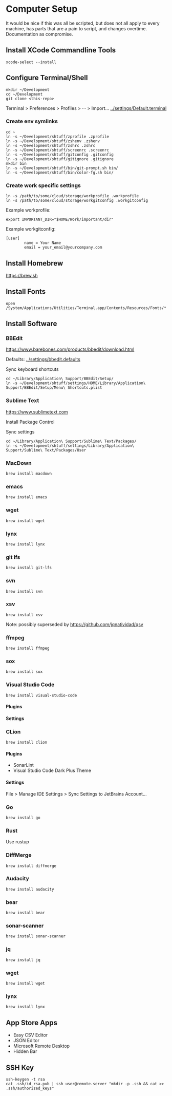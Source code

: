 # Computer Setup

It would be nice if this was all be scripted, but does not all apply to every machine, has parts that are a pain to script, and changes overtime. Documentation as compromise.

## Install XCode Commandline Tools

```
xcode-select --install
```

## Configure Terminal/Shell

```
mkdir ~/Development
cd ~/Development
git clone <this-repo>
```

Terminal > Preferences > Profiles > ··· > Import… [../settings/Default.terminal](../settings/Default.terminal)

### Create env symlinks

```
cd ~
ln -s ~/Development/shtuff/zprofile .zprofile
ln -s ~/Development/shtuff/zshenv .zshenv
ln -s ~/Development/shtuff/zshrc .zshrc
ln -s ~/Development/shtuff/screenrc .screenrc
ln -s ~/Development/shtuff/gitconfig .gitconfig
ln -s ~/Development/shtuff/gitignore .gitignore
mkdir bin
ln -s ~/Development/shtuff/bin/git-prompt.sh bin/
ln -s ~/Development/shtuff/bin/color-fg.sh bin/
```

### Create work specific settings

```
ln -s /path/to/some/cloud/storage/workprofile .workprofile
ln -s /path/to/some/cloud/storage/workgitconfig .workgitconfig
```

Example workprofile:

```
export IMPORTANT_DIR="$HOME/Work/important/dir"
```

Example workgitconfig:

```
[user]
        name = Your Name
        email = your_email@yourcompany.com
```


## Install Homebrew

<https://brew.sh>

## Install Fonts
```
open /System/Applications/Utilities/Terminal.app/Contents/Resources/Fonts/*
```

## Install Software


### BBEdit

<https://www.barebones.com/products/bbedit/download.html>

Defaults: [../settings/bbedit.defaults](../settings/bbedit.defaults)

Sync keyboard shortcuts

```
cd ~/Library/Application\ Support/BBEdit/Setup/
ln -s ~/Development/shtuff/settings/HOME/Library/Application\ Support/BBEdit/Setup/Menu\ Shortcuts.plist
```

### Sublime Text

<https://www.sublimetext.com>

Install Package Control

Sync settings

```
cd ~/Library/Application\ Support/Sublime\ Text/Packages/
ln -s ~/Development/shtuff/settings/Library/Application\ Support/Sublime\ Text/Packages/User
```

### MacDown

```
brew install macdown
```

### emacs

```
brew install emacs
```

### wget

```
brew install wget
```

### lynx

```
brew install lynx
```

### git lfs

```
brew install git-lfs
```

### svn

```
brew install svn
```

### xsv

```
brew install xsv
```
Note: possibly superseded by <https://github.com/jqnatividad/qsv>

### ffmpeg

```
brew install ffmpeg
```

### sox

```
brew install sox
```

### Visual Studio Code

```
brew install visual-studio-code
```
#### Plugins

#### Settings


### CLion

```
brew install clion
```
#### Plugins
- SonarLint
- Visual Studio Code Dark Plus Theme

#### Settings
File > Manage IDE Settings > Sync Settings to JetBrains Account…

### Go

```
brew install go
```

### Rust

Use rustup

### DiffMerge

```
brew install diffmerge
```

### Audacity
```
brew install audacity
```

### bear
```
brew install bear
```

### sonar-scanner
```
brew install sonar-scanner
```

### jq
```
brew install jq
```

### wget
```
brew install wget
```

### lynx
```
brew install lynx
```

## App Store Apps

- Easy CSV Editor
- JSON Editor
- Microsoft Remote Desktop
- Hidden Bar

## SSH Key

```
ssh-keygen -t rsa
cat .ssh/id_rsa.pub | ssh user@remote.server "mkdir -p .ssh && cat >> .ssh/authorized_keys"
```
